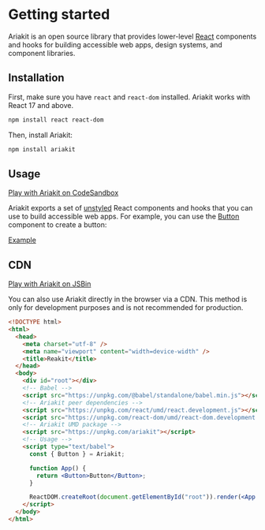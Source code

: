 # Getting started

<p data-description>
  Ariakit is an open source library that provides lower-level <a href="https://reactjs.org">React</a> components and hooks for building accessible web apps, design systems, and component libraries.
</p>

## Installation

First, make sure you have `react` and `react-dom` installed. Ariakit works with React 17 and above.

```sh
npm install react react-dom
```

Then, install Ariakit:

```sh
npm install ariakit
```

## Usage

<div class="note">

[Play with Ariakit on CodeSandbox](https://codesandbox.io/s/m4n32vjkoj)

</div>

Ariakit exports a set of [unstyled](/guide/styling) React components and hooks that you can use to build accessible web apps. For example, you can use the [Button](/components/button) component to create a button:

<a href="../examples/button/index.tsx" data-playground type="medium">Example</a>

## CDN

<div class="note">

[Play with Ariakit on JSBin](https://jsbin.com/tolamacagu/edit?html,output)

</div>

You can also use Ariakit directly in the browser via a CDN. This method is only for development purposes and is not recommended for production.

```html
<!DOCTYPE html>
<html>
  <head>
    <meta charset="utf-8" />
    <meta name="viewport" content="width=device-width" />
    <title>Reakit</title>
  </head>
  <body>
    <div id="root"></div>
    <!-- Babel -->
    <script src="https://unpkg.com/@babel/standalone/babel.min.js"></script>
    <!-- Ariakit peer dependencies -->
    <script src="https://unpkg.com/react/umd/react.development.js"></script>
    <script src="https://unpkg.com/react-dom/umd/react-dom.development.js"></script>
    <!-- Ariakit UMD package -->
    <script src="https://unpkg.com/ariakit"></script>
    <!-- Usage -->
    <script type="text/babel">
      const { Button } = Ariakit;

      function App() {
        return <Button>Button</Button>;
      }

      ReactDOM.createRoot(document.getElementById("root")).render(<App />);
    </script>
  </body>
</html>
```

